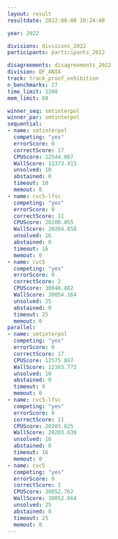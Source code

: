 ```yaml
---
layout: result
resultdate: 2022-08-08 10:24:40

year: 2022

divisions: divisions_2022
participants: participants_2022

disagreements: disagreements_2022
division: QF_ANIA
track: track_proof_exhibition
n_benchmarks: 27
time_limit: 1200
mem_limit: 60

winner_seq: smtinterpol
winner_par: smtinterpol
sequential:
- name: smtinterpol
  competing: "yes"
  errorScore: 0
  correctScore: 17
  CPUScore: 12544.087
  WallScore: 12373.415
  unsolved: 10
  abstained: 0
  timeout: 10
  memout: 0
- name: cvc5-lfsc
  competing: "yes"
  errorScore: 0
  correctScore: 11
  CPUScore: 20200.055
  WallScore: 20204.858
  unsolved: 16
  abstained: 0
  timeout: 16
  memout: 0
- name: cvc5
  competing: "yes"
  errorScore: 0
  correctScore: 2
  CPUScore: 30046.882
  WallScore: 30054.164
  unsolved: 25
  abstained: 0
  timeout: 25
  memout: 0
parallel:
- name: smtinterpol
  competing: "yes"
  errorScore: 0
  correctScore: 17
  CPUScore: 12575.847
  WallScore: 12163.772
  unsolved: 10
  abstained: 0
  timeout: 9
  memout: 0
- name: cvc5-lfsc
  competing: "yes"
  errorScore: 0
  correctScore: 11
  CPUScore: 20203.625
  WallScore: 20203.638
  unsolved: 16
  abstained: 0
  timeout: 16
  memout: 0
- name: cvc5
  competing: "yes"
  errorScore: 0
  correctScore: 2
  CPUScore: 30052.762
  WallScore: 30052.664
  unsolved: 25
  abstained: 0
  timeout: 25
  memout: 0
---
```

